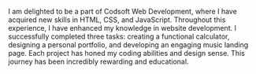 I am delighted to be a part of Codsoft Web Development, where I have acquired new skills in HTML, CSS, and JavaScript. Throughout this experience, I have enhanced my knowledge in website development. I successfully completed three tasks: creating a functional calculator, designing a personal portfolio, and developing an engaging music landing page. Each project has honed my coding abilities and design sense. This journey has been incredibly rewarding and educational.
